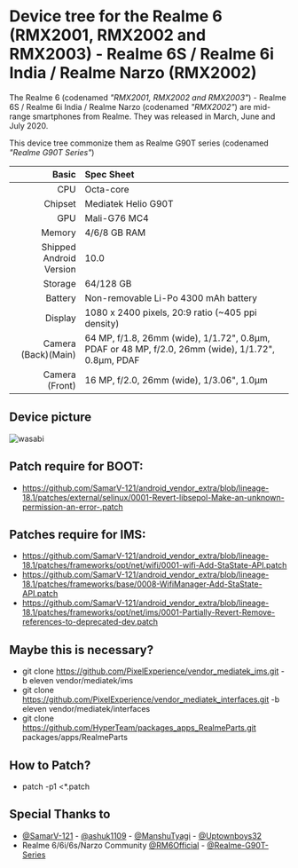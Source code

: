 Device tree for the Realme 6 (RMX2001, RMX2002 and RMX2003) - Realme 6S / Realme 6i India / Realme Narzo (RMX2002)
=================================================

The Realme 6 (codenamed _"RMX2001, RMX2002 and RMX2003"_) - Realme 6S / Realme 6i India / Realme Narzo (codenamed _"RMX2002"_) are mid-range smartphones from Realme.
They was released in March, June and July 2020.

This device tree commonize them as Realme G90T series (codenamed _"Realme G90T Series"_)

| Basic                   | Spec Sheet                                                                                                                     |
| -----------------------:|:------------------------------------------------------------------------------------------------------------------------------ |
| CPU                     | Octa-core                                                                                                                      |
| Chipset                 | Mediatek Helio G90T                                                                                                            |
| GPU                     | Mali-G76 MC4                                                                                                                   |
| Memory                  | 4/6/8 GB RAM                                                                                                                   |
| Shipped Android Version | 10.0                                                                                                                           |
| Storage                 | 64/128 GB                                                                                                                      |
| Battery                 | Non-removable Li-Po 4300 mAh battery                                                                                           |
| Display                 | 1080 x 2400 pixels, 20:9 ratio (~405 ppi density)                                                                              |
| Camera (Back)(Main)     | 64 MP, f/1.8, 26mm (wide), 1/1.72", 0.8µm, PDAF or 48 MP, f/2.0, 26mm (wide), 1/1.72", 0.8µm, PDAF                                                                                |
| Camera (Front)          | 16 MP, f/2.0, 26mm (wide), 1/3.06", 1.0µm                                                                                      |

## Device picture
![wasabi](https://cdn-files.kimovil.com/default/0004/34/thumb_333349_default_big.jpeg)

## Patch require for BOOT:
* https://github.com/SamarV-121/android_vendor_extra/blob/lineage-18.1/patches/external/selinux/0001-Revert-libsepol-Make-an-unknown-permission-an-error-.patch

## Patches require for IMS:
* https://github.com/SamarV-121/android_vendor_extra/blob/lineage-18.1/patches/frameworks/opt/net/wifi/0001-wifi-Add-StaState-API.patch
* https://github.com/SamarV-121/android_vendor_extra/blob/lineage-18.1/patches/frameworks/base/0008-WifiManager-Add-StaState-API.patch
* https://github.com/SamarV-121/android_vendor_extra/blob/lineage-18.1/patches/frameworks/opt/net/ims/0001-Partially-Revert-Remove-references-to-deprecated-dev.patch

## Maybe this is necessary?
* git clone https://github.com/PixelExperience/vendor_mediatek_ims.git -b eleven vendor/mediatek/ims
* git clone https://github.com/PixelExperience/vendor_mediatek_interfaces.git -b eleven vendor/mediatek/interfaces
* git clone https://github.com/HyperTeam/packages_apps_RealmeParts.git packages/apps/RealmeParts

## How to Patch?
* patch -p1 <*.patch

## Special Thanks to
* [@SamarV-121](https://github.com/SamarV-121/) - [@ashuk1109](https://github.com/ashuk1109) - [@ManshuTyagi](https://github.com/ManshuTyagi) - [@Uptownboys32](https://github.com/Uptownboys32)
* Realme 6/6i/6s/Narzo Community [@RM6Official](https://t.me/RM6Official) - [@Realme-G90T-Series](https://github.com/Realme-G90T-Series)
